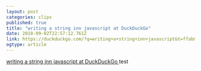 ```yaml
---
layout: post 
categories: clips 
published: true 
title: "writing a string inn javascript at DuckDuckGo" 
date: 2018-09-02T22:57:12.761Z 
link: https://duckduckgo.com/?q=writing+a+string+inn+javascript&t=ffab&ia=web 
ogtype: article 
---
```

[ writing a string inn javascript at DuckDuckGo ]( https://duckduckgo.com/?q=writing+a+string+inn+javascript&t=ffab&ia=web ) 
test